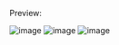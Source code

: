 Preview:


![image](https://github.com/InSide320/my-account-template-page/assets/86362004/c20268e5-449f-4611-b198-ea1b9055c3a0)
![image](https://github.com/InSide320/my-account-template-page/assets/86362004/7c977be9-6073-434a-9e61-db538ece141c)
![image](https://github.com/InSide320/my-account-template-page/assets/86362004/032bf418-e16e-4abc-ad65-b6bae33ad512)
